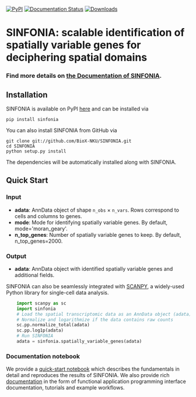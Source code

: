 [![PyPI](https://img.shields.io/pypi/v/sinfonia.svg)](https://pypi.org/project/sinfonia)
[![Documentation Status](https://readthedocs.org/projects/sinfonia-svg/badge/?version=latest)](https://sinfonia-svg.readthedocs.io/en/latest/?badge=stable)
[![Downloads](https://pepy.tech/badge/sinfonia)](https://pepy.tech/project/sinfonia)
# SINFONIA: scalable identification of spatially variable genes for deciphering spatial domains


### Find more details on [the Documentation of SINFONIA](https://sinfonia-svg.readthedocs.io/en/latest/index.html).

## Installation
SINFONIA is available on PyPI [here](https://pypi.org/project/sinfonia/) and can be installed via

```
pip install sinfonia
```

You can also install SINFONIA from GitHub via
```
git clone git://github.com/BioX-NKU/SINFONIA.git
cd SINFONIA
python setup.py install
```
The dependencies will be automatically installed along with SINFONIA.


## Quick Start

### Input

* **adata**:       AnnData object of shape `n_obs` × `n_vars`. Rows correspond to cells and columns to genes.
* **mode**:        Mode for identifying spatially variable genes. By default, mode='moran_geary'.
* **n_top_genes**: Number of spatially variable genes to keep. By default, n_top_genes=2000.

### Output

* **adata**:       AnnData object with identified spatially variable genes and additional fields.

SINFONIA can also be seamlessly integrated with [SCANPY](https://scanpy.readthedocs.io/en/stable/), a widely-used Python library for single-cell data analysis.
```python
	import scanpy as sc
	import sinfonia
	# Load the spatial transcriptomic data as an AnnData object (adata)
	# Normalize and logarithmize if the data contains raw counts
	sc.pp.normalize_total(adata)
	sc.pp.log1p(adata)
	# Run SINFONIA
	adata = sinfonia.spatially_variable_genes(adata)
```
### Documentation notebook
We provide a [quick-start notebook](https://github.com/BioX-NKU/SINFONIA/blob/main/docs/source/10X_DLPFC_151507.ipynb) which describes the fundamentals in detail and reproduces the results of SINFONIA. We also provide rich [documentation](https://sinfonia-svg.readthedocs.io/en/latest/index.html) in the form of functional application programming interface documentation, tutorials and example workflows. 
